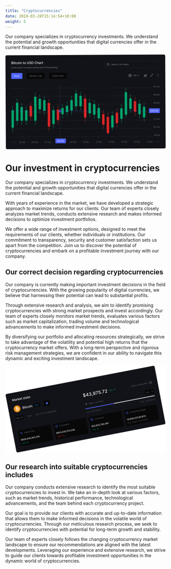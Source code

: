 ```yaml
---
title: "Cryptocurrencies"
date: 2019-03-28T15:14:54+10:00
weight: 5
---
```


Our company specializes in cryptocurrency investments. We understand the potential and growth opportunities that digital currencies offer in the current financial landscape.

![Accounting Services](/images/Bitcoin.jpg)

# Our investment in cryptocurrencies

Our company specializes in cryptocurrency investments. We understand the potential and growth opportunities that digital currencies offer in the current financial landscape.

With years of experience in the market, we have developed a strategic approach to maximize returns for our clients. Our team of experts closely analyzes market trends, conducts extensive research and makes informed decisions to optimize investment portfolios.

We offer a wide range of investment options, designed to meet the requirements of our clients, whether individuals or institutions. Our commitment to transparency, security and customer satisfaction sets us apart from the competition. Join us to discover the potential of cryptocurrencies and embark on a profitable investment journey with our company.


## Our correct decision regarding cryptocurrencies

Our company is currently making important investment decisions in the field of cryptocurrencies. With the growing popularity of digital currencies, we believe that harnessing their potential can lead to substantial profits.

Through extensive research and analysis, we aim to identify promising cryptocurrencies with strong market prospects and invest accordingly. Our team of experts closely monitors market trends, evaluates various factors such as market capitalization, trading volume and technological advancements to make informed investment decisions.

By diversifying our portfolio and allocating resources strategically, we strive to take advantage of the volatility and potential high returns that the cryptocurrency market offers. With a long-term perspective and rigorous risk management strategies, we are confident in our ability to navigate this dynamic and exciting investment landscape.

![Accounting Services](/images/Market.jpg)

## Our research into suitable cryptocurrencies includes

Our company conducts extensive research to identify the most suitable cryptocurrencies to invest in. We take an in-depth look at various factors, such as market trends, historical performance, technological advancements, and the team behind each cryptocurrency project.

Our goal is to provide our clients with accurate and up-to-date information that allows them to make informed decisions in the volatile world of cryptocurrencies. Through our meticulous research process, we seek to identify cryptocurrencies with potential for long-term growth and stability.

Our team of experts closely follows the changing cryptocurrency market landscape to ensure our recommendations are aligned with the latest developments. Leveraging our experience and extensive research, we strive to guide our clients towards profitable investment opportunities in the dynamic world of cryptocurrencies.
